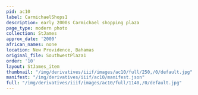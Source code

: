 ```yaml
---
pid: ac10
label: CarmichaelShops1
description: early 2000s Carmichael shopping plaza
page_type: modern photo
collection: StJames
approx_date: '2000'
african_names: none
location: New Providence, Bahamas
original_file: SouthwestPlaza1
order: '10'
layout: StJames_item
thumbnail: "/img/derivatives/iiif/images/ac10/full/250,/0/default.jpg"
manifest: "/img/derivatives/iiif/ac10/manifest.json"
full: "/img/derivatives/iiif/images/ac10/full/1140,/0/default.jpg"
---
```

